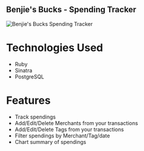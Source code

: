 ## Benjie's Bucks - Spending Tracker

![Benjie's Bucks Spending Tracker](https://i.imgur.com/FSq4GRF.png)

# Technologies Used
* Ruby
* Sinatra
* PostgreSQL

# Features
* Track spendings
* Add/Edit/Delete Merchants from your transactions
* Add/Edit/Delete Tags from your transactions
* Filter spendings by Merchant/Tag/date
* Chart summary of spendings
